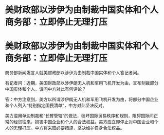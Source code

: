 # 美财政部以涉伊为由制裁中国实体和个人 商务部：立即停止无理打压

# 美财政部以涉伊为由制裁中国实体和个人 商务部：立即停止无理打压

商务部新闻发言人就美财政部以涉伊为由制裁中国实体和个人答记者问。

有记者问：近期，美国财政部以涉伊朗无人机和军用飞机开发为由，宣布制裁部分中国实体和个人，请问中方对此有何评论？

答：中方注意到，美方以所谓涉伊朗无人机和军用飞机开发为由，将部分中国企业和个人列入“特别指定国民清单”，中方对此坚决反对。

美方滥用单边制裁和“长臂管辖”的做法，破坏国际贸易秩序和规则，阻碍国际间正常的经贸往来，损害中国企业和个人的合法权益。美方应立即停止对中国企业和个人的无理打压。中方将采取必要措施，坚决维护自身合法权益。


